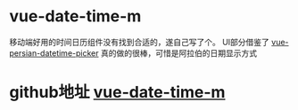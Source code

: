 # vue-date-time-m

移动端好用的时间日历组件没有找到合适的，遂自己写了个。
UI部分借鉴了  [vue-persian-datetime-picker](https://talkhabi.github.io/vue-persian-datetime-picker) 真的做的很棒，可惜是阿拉伯的日期显示方式

# github地址 [vue-date-time-m](https://github.com/mayufo/vue-date-time-m)
